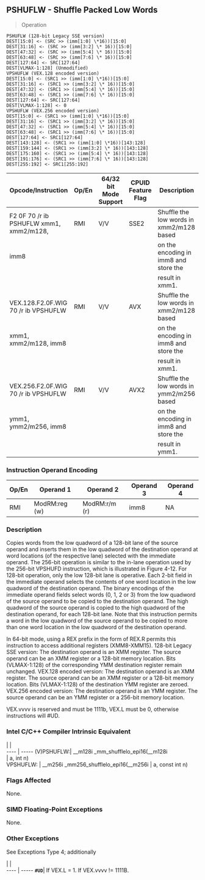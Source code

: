 ## PSHUFLW - Shuffle Packed Low Words

> Operation

``` slim
PSHUFLW (128-bit Legacy SSE version)
DEST[15:0] <- (SRC >> (imm[1:0] \*16))[15:0]
DEST[31:16] <- (SRC >> (imm[3:2] \* 16))[15:0]
DEST[47:32] <- (SRC >> (imm[5:4] \* 16))[15:0]
DEST[63:48] <- (SRC >> (imm[7:6] \* 16))[15:0]
DEST[127:64] <- SRC[127:64]
DEST[VLMAX-1:128] (Unmodified)
VPSHUFLW (VEX.128 encoded version)
DEST[15:0] <- (SRC1 >> (imm[1:0] \*16))[15:0]
DEST[31:16] <- (SRC1 >> (imm[3:2] \* 16))[15:0]
DEST[47:32] <- (SRC1 >> (imm[5:4] \* 16))[15:0]
DEST[63:48] <- (SRC1 >> (imm[7:6] \* 16))[15:0]
DEST[127:64] <- SRC[127:64]
DEST[VLMAX-1:128] <- 0
VPSHUFLW (VEX.256 encoded version)
DEST[15:0] <- (SRC1 >> (imm[1:0] \*16))[15:0]
DEST[31:16] <- (SRC1 >> (imm[3:2] \* 16))[15:0]
DEST[47:32] <- (SRC1 >> (imm[5:4] \* 16))[15:0]
DEST[63:48] <- (SRC1 >> (imm[7:6] \* 16))[15:0]
DEST[127:64] <- SRC1[127:64]
DEST[143:128] <- (SRC1 >> (imm[1:0] \*16))[143:128]
DEST[159:144] <- (SRC1 >> (imm[3:2] \* 16))[143:128]
DEST[175:160] <- (SRC1 >> (imm[5:4] \* 16))[143:128]
DEST[191:176] <- (SRC1 >> (imm[7:6] \* 16))[143:128]
DEST[255:192] <- SRC1[255:192]

```

 Opcode/Instruction                     | Op/En| 64/32 bit Mode Support| CPUID Feature Flag| Description                             
 ---  | --- | --- | --- | ---
 F2 0F 70 /r ib PSHUFLW xmm1, xmm2/m128,| RMI  | V/V                   | SSE2              | Shuffle the low words in xmm2/m128 based
 imm8                                   |      |                       |                   | on the encoding in imm8 and store the   
                                        |      |                       |                   | result in xmm1.                         
 VEX.128.F2.0F.WIG 70 /r ib VPSHUFLW    | RMI  | V/V                   | AVX               | Shuffle the low words in xmm2/m128 based
 xmm1, xmm2/m128, imm8                  |      |                       |                   | on the encoding in imm8 and store the   
                                        |      |                       |                   | result in xmm1.                         
 VEX.256.F2.0F.WIG 70 /r ib VPSHUFLW    | RMI  | V/V                   | AVX2              | Shuffle the low words in ymm2/m256 based
 ymm1, ymm2/m256, imm8                  |      |                       |                   | on the encoding in imm8 and store the   
                                        |      |                       |                   | result in ymm1.                         

### Instruction Operand Encoding
 Op/En| Operand 1    | Operand 2    | Operand 3| Operand 4
 ---  | --- | --- | --- | ---
 RMI  | ModRM:reg (w)| ModRM:r/m (r)| imm8     | NA       

### Description
Copies words from the low quadword of a 128-bit lane of the source operand and
inserts them in the low quadword of the destination operand at word locations
(of the respective lane) selected with the immediate operand. The 256-bit operation
is similar to the in-lane operation used by the 256-bit VPSHUFD instruction,
which is illustrated in Figure 4-12. For 128-bit operation, only the low 128-bit
lane is operative. Each 2-bit field in the immediate operand selects the contents
of one word location in the low quadword of the destination operand. The binary
encodings of the immediate operand fields select words (0, 1, 2 or 3) from the
low quadword of the source operand to be copied to the destination operand.
The high quadword of the source operand is copied to the high quadword of the
destination operand, for each 128-bit lane. Note that this instruction permits
a word in the low quadword of the source operand to be copied to more than one
word location in the low quadword of the destination operand.

In 64-bit mode, using a REX prefix in the form of REX.R permits this instruction
to access additional registers (XMM8-XMM15). 128-bit Legacy SSE version: The
destination operand is an XMM register. The source operand can be an XMM register
or a 128-bit memory location. Bits (VLMAX-1:128) of the corresponding YMM destination
register remain unchanged. VEX.128 encoded version: The destination operand
is an XMM register. The source operand can be an XMM register or a 128-bit memory
location. Bits (VLMAX-1:128) of the destination YMM register are zeroed. VEX.256
encoded version: The destination operand is an YMM register. The source operand
can be an YMM register or a 256-bit memory location.

<aside class="notification">
VEX.vvvv is reserved and must be 1111b, VEX.L must be 0, otherwise instructions
will #UD.
</aside>



### Intel C/C++ Compiler Intrinsic Equivalent
   | |  
---- | -----
 (V)PSHUFLW:| __m128i _mm_shufflelo_epi16(__m128i   
            | a, int n)                             
 VPSHUFLW:  | __m256i _mm256_shufflelo_epi16(__m256i
            | a, const int n)                       

### Flags Affected
None.


### SIMD Floating-Point Exceptions
None.


### Other Exceptions
See Exceptions Type 4; additionally

   | |  
---- | -----
 **``#UD``**| If VEX.L = 1. If VEX.vvvv != 1111B.

